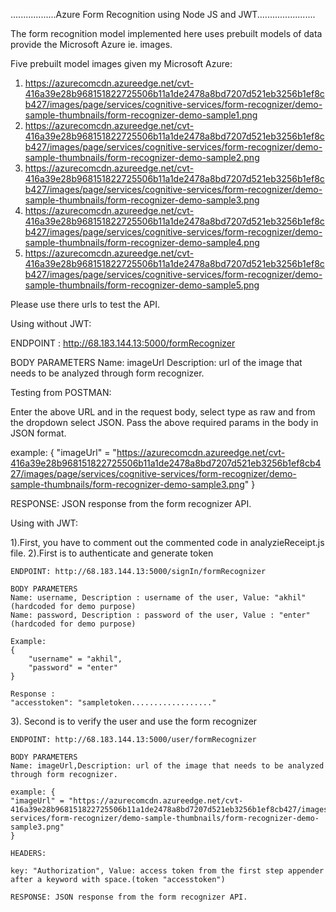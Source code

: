 ..................Azure Form Recognition using Node JS and JWT.......................

The form recognition model implemented here uses prebuilt models of data provide the Microsoft Azure ie. images.

Five prebuilt model images given my Microsoft Azure:
1. https://azurecomcdn.azureedge.net/cvt-416a39e28b968151822725506b11a1de2478a8bd7207d521eb3256b1ef8cb427/images/page/services/cognitive-services/form-recognizer/demo-sample-thumbnails/form-recognizer-demo-sample1.png
2. https://azurecomcdn.azureedge.net/cvt-416a39e28b968151822725506b11a1de2478a8bd7207d521eb3256b1ef8cb427/images/page/services/cognitive-services/form-recognizer/demo-sample-thumbnails/form-recognizer-demo-sample2.png
3. https://azurecomcdn.azureedge.net/cvt-416a39e28b968151822725506b11a1de2478a8bd7207d521eb3256b1ef8cb427/images/page/services/cognitive-services/form-recognizer/demo-sample-thumbnails/form-recognizer-demo-sample3.png
4. https://azurecomcdn.azureedge.net/cvt-416a39e28b968151822725506b11a1de2478a8bd7207d521eb3256b1ef8cb427/images/page/services/cognitive-services/form-recognizer/demo-sample-thumbnails/form-recognizer-demo-sample4.png
5. https://azurecomcdn.azureedge.net/cvt-416a39e28b968151822725506b11a1de2478a8bd7207d521eb3256b1ef8cb427/images/page/services/cognitive-services/form-recognizer/demo-sample-thumbnails/form-recognizer-demo-sample5.png

Please use there urls to test the API.

Using without JWT:

ENDPOINT : http://68.183.144.13:5000/formRecognizer

BODY PARAMETERS
Name: imageUrl
Description: url of the image that needs to be analyzed through form recognizer.

Testing from POSTMAN:

Enter the above URL and in the request body, select type as raw and from the dropdown select JSON.
Pass the above required params in the body in JSON format.

example: {
    "imageUrl" = "https://azurecomcdn.azureedge.net/cvt-416a39e28b968151822725506b11a1de2478a8bd7207d521eb3256b1ef8cb427/images/page/services/cognitive-services/form-recognizer/demo-sample-thumbnails/form-recognizer-demo-sample3.png"
} 

RESPONSE: JSON response from the form recognizer API.

Using with JWT:

1).First, you have to comment out the commented code in analyzieReceipt.js file.
2).First is to authenticate and generate token

    ENDPOINT: http://68.183.144.13:5000/signIn/formRecognizer

    BODY PARAMETERS
    Name: username, Description : username of the user, Value: "akhil" (hardcoded for demo purpose)
    Name: password, Description : password of the user, Value : "enter"(hardcoded for demo purpose)

    Example: 
    {
        "username" = "akhil",
        "password" = "enter"
    }

    Response :  
    "accesstoken": "sampletoken.................."

3). Second is to verify the user and use the form recognizer

    ENDPOINT: http://68.183.144.13:5000/user/formRecognizer

    BODY PARAMETERS
    Name: imageUrl,Description: url of the image that needs to be analyzed through form recognizer.

    example: {
    "imageUrl" = "https://azurecomcdn.azureedge.net/cvt-416a39e28b968151822725506b11a1de2478a8bd7207d521eb3256b1ef8cb427/images/page/services/cognitive-services/form-recognizer/demo-sample-thumbnails/form-recognizer-demo-sample3.png"
    }

    HEADERS: 

    key: "Authorization", Value: access token from the first step appender after a keyword with space.(token "accesstoken")

    RESPONSE: JSON response from the form recognizer API.






